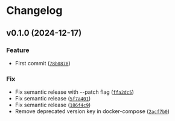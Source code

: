 # Changelog

<!--next-version-placeholder-->

## v0.1.0 (2024-12-17)

### Feature

* First commit ([`78b0878`](https://github.com/gbourniq/portfolio-analytics/commit/78b0878db5a516bae24c7965f3b6174624d21e93))

### Fix

* Fix semantic release with --patch flag ([`ffa2dc5`](https://github.com/gbourniq/portfolio-analytics/commit/ffa2dc5a6f7d148d7b629cd83f6121856f24e51b))
* Fix semantic release ([`5f7a401`](https://github.com/gbourniq/portfolio-analytics/commit/5f7a40134c03e4c82aeb69dfc7b8604c0dedbaa6))
* Fix semantic release ([`186f4c9`](https://github.com/gbourniq/portfolio-analytics/commit/186f4c96ea283f4d334ef03bc725efd7a5cfb7fe))
* Remove deprecated version key in docker-compose ([`2acf7b0`](https://github.com/gbourniq/portfolio-analytics/commit/2acf7b025d0de33be7e3c4852d3903c2328a75f8))
